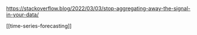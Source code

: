 https://stackoverflow.blog/2022/03/03/stop-aggregating-away-the-signal-in-your-data/

[[time-series-forecasting]]